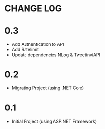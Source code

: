 ﻿# CHANGE LOG

# 0.3

* Add Authentication to API
* Add Ratelimit
* Update dependencies NLog & TweetinviAPI

# 0.2

* Migrating Project (using .NET Core)

# 0.1

* Initial Project (using ASP.NET Framework)